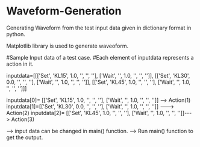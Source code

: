 # Waveform-Generation
Generating Waveform from the test input data given in dictionary format in python.

Matplotlib library is used to generate waveoform.

#Sample Input data of a test case. 
#Each element of inputdata represents a action in it.

inputdata=[[['Set', 'KL15', 1.0, '', '', ''], ['Wait', '', 1.0, '', '', '']],
[['Set', 'KL30', 0.0, '', '', ''], ['Wait', '', 1.0, '', '', '']],
[['Set', 'KL45', 1.0, '', '', ''], ['Wait', '', 1.0, '', '', '']]]

inputdata[0]= [['Set', 'KL15', 1.0, '', '', ''], ['Wait', '', 1.0, '', '', '']]  --> Action(1)
inputdata[1]=[['Set', 'KL30', 0.0, '', '', ''], ['Wait', '', 1.0, '', '', '']] --->  Action(2)
inputdata[2]= [['Set', 'KL45', 1.0, '', '', ''], ['Wait', '', 1.0, '', '', '']]--->  Action(3)

--> input data can be changed in main() function.
--> Run main() function to get the output.
